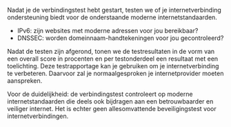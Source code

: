 Nadat je de verbindingstest hebt gestart, testen we of je internetverbinding ondersteuning biedt voor de onderstaande moderne internetstandaarden.
* IPv6: zijn websites met moderne adressen voor jou bereikbaar?
* DNSSEC: worden domeinnaam-handtekeningen voor jou gecontroleerd?

Nadat de testen zijn afgerond, tonen we de testresultaten in de vorm van een overall score in procenten en per testonderdeel een resultaat met een toelichting. Deze testrapportage kan je gebruiken om je internetverbinding te verbeteren. Daarvoor zal je normaalgesproken je internetprovider moeten aanspreken.

Voor de duidelijkheid: de verbindingstest controleert op moderne internetstandaarden die deels ook bijdragen aan een betrouwbaarder en veiliger internet. Het is echter geen allesomvattende beveiligingstest voor internetverbindingen.
